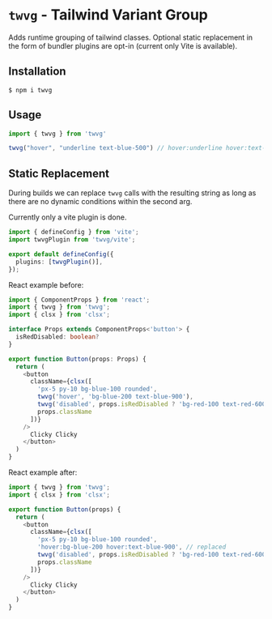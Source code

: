 # `twvg` - Tailwind Variant Group

Adds runtime grouping of tailwind classes. Optional static replacement in the form of bundler plugins are opt-in (current only Vite is available).

## Installation

```
$ npm i twvg
```

## Usage

```ts
import { twvg } from 'twvg'

twvg("hover", "underline text-blue-500") // hover:underline hover:text-blue-500
```

## Static Replacement

During builds we can replace `twvg` calls with the resulting string as long as there are no dynamic conditions within the second arg.

Currently only a vite plugin is done.

```ts
import { defineConfig } from 'vite';
import twvgPlugin from 'twvg/vite';

export default defineConfig({
  plugins: [twvgPlugin()],
});
```

React example before:

```typescript
import { ComponentProps } from 'react';
import { twvg } from 'twvg';
import { clsx } from 'clsx';

interface Props extends ComponentProps<'button'> {
  isRedDisabled: boolean?
}

export function Button(props: Props) {
  return (
    <button
      className={clsx([
        'px-5 py-10 bg-blue-100 rounded',
        twvg('hover', 'bg-blue-200 text-blue-900'),
        twvg('disabled', props.isRedDisabled ? 'bg-red-100 text-red-600' : 'bg-gray-100 text-gray-600'),
        props.className
      ])}
    />
      Clicky Clicky
    </button>
  )
}
```

React example after:

```typescript
import { twvg } from 'twvg';
import { clsx } from 'clsx';

export function Button(props) {
  return (
    <button
      className={clsx([
        'px-5 py-10 bg-blue-100 rounded',
        'hover:bg-blue-200 hover:text-blue-900', // replaced
        twvg('disabled', props.isRedDisabled ? 'bg-red-100 text-red-600' : 'bg-gray-100 text-gray-600'),
        props.className
      ])}
    />
      Clicky Clicky
    </button>
  )
}
```
